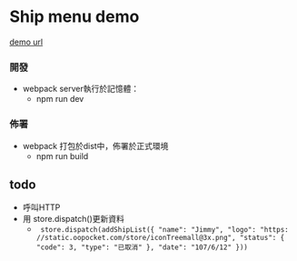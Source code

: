 # Ship menu demo

[demo url](https://nicehorse06.github.io/react-redux-todo-list-demo/dist/)

### 開發
* webpack server執行於記憶體：
	* npm run dev
### 佈署
* webpack 打包於dist中，佈署於正式環境
	* npm run build

## todo 
* 呼叫HTTP
* 用 store.dispatch()更新資料 
	*    ` store.dispatch(addShipList({ "name": "Jimmy", "logo": "https: //static.oopocket.com/store/iconTreemall@3x.png", "status": { "code": 3, "type": "已取消" }, "date": "107/6/12" }))`